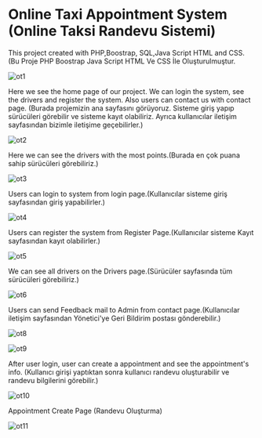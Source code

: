 # Online Taxi Appointment System (Online Taksi Randevu Sistemi)
This project created with PHP,Boostrap, SQL,Java Script HTML and CSS. (Bu Proje PHP Boostrap Java Script HTML Ve CSS İle Oluşturulmuştur.

![ot1](https://github.com/suleymannmeral/onlineTaxiAppointmentSystem/assets/115658595/2e714739-57ef-4db6-b409-c3faae0f0edf)


Here we see the home page of our project. We can login the system, see the drivers and register the system. Also users can contact us with contact page. (Burada projemizin ana sayfasını görüyoruz. Sisteme giriş yapıp sürücüleri görebilir ve sisteme kayıt olabiliriz. Ayrıca kullanıcılar iletişim sayfasından bizimle iletişime geçebilirler.)





![ot2](https://github.com/suleymannmeral/onlineTaxiAppointmentSystem/assets/115658595/6fdce261-bb11-49b2-829c-835ed16b91db)

Here we can see the drivers with the most points.(Burada en çok puana sahip sürücüleri görebiliriz.)

![ot3](https://github.com/suleymannmeral/onlineTaxiAppointmentSystem/assets/115658595/36037d83-e02e-4b69-8246-d139f6b06956)

Users can login to system from login page.(Kullanıcılar sisteme giriş sayfasından giriş yapabilirler.)

![ot4](https://github.com/suleymannmeral/onlineTaxiAppointmentSystem/assets/115658595/3ffc8d01-69c5-489e-8130-0a36d7647e4f)

Users can register the system from Register Page.(Kullanıcılar sisteme Kayıt sayfasından kayıt olabilirler.)

![ot5](https://github.com/suleymannmeral/onlineTaxiAppointmentSystem/assets/115658595/81ce9a0b-af3d-4cc4-9cea-2b4f5c242a64)

We can see all drivers on the Drivers page.(Sürücüler sayfasında tüm sürücüleri görebiliriz.)

![ot6](https://github.com/suleymannmeral/onlineTaxiAppointmentSystem/assets/115658595/1ceff88f-4f67-4dba-b3b6-ebc3a2306f14)

Users can send Feedback mail to Admin from contact page.(Kullanıcılar iletişim sayfasından Yönetici'ye Geri Bildirim postası gönderebilir.)

![ot8](https://github.com/suleymannmeral/onlineTaxiAppointmentSystem/assets/115658595/610c6fb5-e125-4494-b292-f1fd792fad31)



![ot9](https://github.com/suleymannmeral/onlineTaxiAppointmentSystem/assets/115658595/7da29a4f-9eae-4b79-a250-958caa3eff5c)

After user login, user can create a appointment and see the appointment's info. (Kullanıcı girişi yaptıktan sonra kullanıcı randevu oluşturabilir ve randevu bilgilerini görebilir.)

![ot10](https://github.com/suleymannmeral/onlineTaxiAppointmentSystem/assets/115658595/31901e97-b658-4415-a211-08fb1718fdfb)

Appointment Create Page (Randevu Oluşturma)

![ot11](https://github.com/suleymannmeral/onlineTaxiAppointmentSystem/assets/115658595/97493295-1162-4178-809e-831de97218a6)







 























